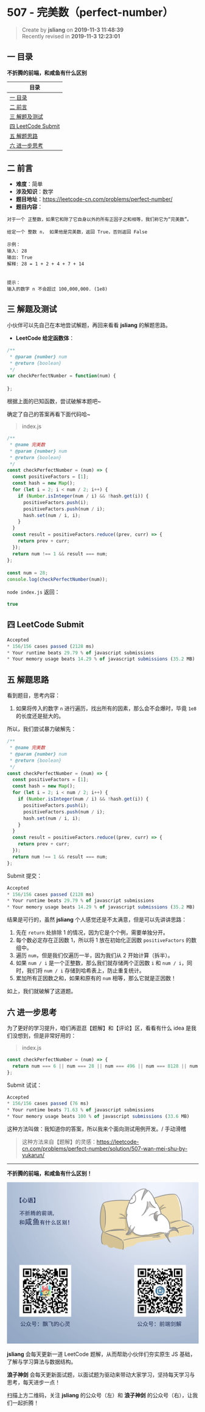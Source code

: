 507 - 完美数（perfect-number）
===

> Create by **jsliang** on **2019-11-3 11:48:39**  
> Recently revised in **2019-11-3 12:23:01**

## 一 目录

**不折腾的前端，和咸鱼有什么区别**

| 目录 |
| --- | 
| [一 目录](#chapter-one) | 
| [二 前言](#chapter-two) |
| [三 解题及测试](#chapter-three) |
| [四 LeetCode Submit](#chapter-four) |
| [五 解题思路](#chapter-five) |
| [六 进一步思考](#chapter-six) |

## 二 前言



* **难度**：简单
* **涉及知识**：数学
* **题目地址**：https://leetcode-cn.com/problems/perfect-number/
* **题目内容**：

```
对于一个 正整数，如果它和除了它自身以外的所有正因子之和相等，我们称它为“完美数”。

给定一个 整数 n， 如果他是完美数，返回 True，否则返回 False

示例：
输入: 28
输出: True
解释: 28 = 1 + 2 + 4 + 7 + 14
 

提示：
输入的数字 n 不会超过 100,000,000. (1e8)
```

## 三 解题及测试



小伙伴可以先自己在本地尝试解题，再回来看看 **jsliang** 的解题思路。

* **LeetCode 给定函数体**：

```js
/**
 * @param {number} num
 * @return {boolean}
 */
var checkPerfectNumber = function(num) {
    
};
```

根据上面的已知函数，尝试破解本题吧~

确定了自己的答案再看下面代码哈~

> index.js

```js
/**
 * @name 完美数
 * @param {number} num
 * @return {boolean}
 */
const checkPerfectNumber = (num) => {
  const positiveFactors = [1];
  const hash = new Map();
  for (let i = 2; i < num / 2; i++) {
    if (Number.isInteger(num / i) && !hash.get(i)) {
      positiveFactors.push(i);
      positiveFactors.push(num / i);
      hash.set(num / i, i);
    }
  }
  const result = positiveFactors.reduce((prev, curr) => {
    return prev + curr;
  });
  return num !== 1 && result === num;
};

const num = 28;
console.log(checkPerfectNumber(num));
```

`node index.js` 返回：

```js
true
```

## 四 LeetCode Submit



```js
Accepted
* 156/156 cases passed (2128 ms)
* Your runtime beats 29.79 % of javascript submissions
* Your memory usage beats 14.29 % of javascript submissions (35.2 MB)
```

## 五 解题思路



看到题目，思考内容：

1. 如果将传入的数字 `n` 进行遍历，找出所有的因素，那么会不会爆时，毕竟 `1e8` 的长度还是挺大的。

所以，我们尝试暴力破解先：

```js
/**
 * @name 完美数
 * @param {number} num
 * @return {boolean}
 */
const checkPerfectNumber = (num) => {
  const positiveFactors = [1];
  const hash = new Map();
  for (let i = 2; i < num / 2; i++) {
    if (Number.isInteger(num / i) && !hash.get(i)) {
      positiveFactors.push(i);
      positiveFactors.push(num / i);
      hash.set(num / i, i);
    }
  }
  const result = positiveFactors.reduce((prev, curr) => {
    return prev + curr;
  });
  return num !== 1 && result === num;
};
```

Submit 提交：

```js
Accepted
* 156/156 cases passed (2128 ms)
* Your runtime beats 29.79 % of javascript submissions
* Your memory usage beats 14.29 % of javascript submissions (35.2 MB)
```

结果是可行的，虽然 **jsliang** 个人感觉还是不太满意，但是可以先讲讲思路：

1. 先在 `return` 处排除 1 的情况，因为它是个个例，需要单独分开。
2. 每个数必定存在正因数 1，所以将 1 放在初始化正因数 `positiveFactors` 的数组中。
3. 遍历 `num`，但是我们仅遍历一半，因为我们从 2 开始计算（拆半）。
4. 如果 `num / i` 是一个正整数，那么我们就存储两个正因数 `i` 和 `num / i`，同时，我们将 `num / i` 存储到哈希表上，防止重复统计。
5. 累加所有正因数之和，如果和原有的 `num` 相等，那么它就是正因数！

如上，我们就破解了这道题。

## 六 进一步思考



为了更好的学习提升，咱们再逛逛【题解】和【评论】区，看看有什么 idea 是我们没想到，但是非常好用的：

> index.js

```js
const checkPerfectNumber = (num) => {
  return num === 6 || num === 28 || num === 496 || num === 8128 || num === 33550336;
};
```

Submit 试试：

```js
Accepted
* 156/156 cases passed (76 ms)
* Your runtime beats 71.63 % of javascript submissions
* Your memory usage beats 100 % of javascript submissions (33.6 MB)
```

这种方法叫做：我知道你的答案，所以我来个面向测试用例开发。/ 手动滑稽

> 这种方法来自【题解】的灵感：https://leetcode-cn.com/problems/perfect-number/solution/507-wan-mei-shu-by-yukarun/ 

---

**不折腾的前端，和咸鱼有什么区别！**

![图](../../../public-repertory/img/z-index-small.png)

**jsliang** 会每天更新一道 LeetCode 题解，从而帮助小伙伴们夯实原生 JS 基础，了解与学习算法与数据结构。

**浪子神剑** 会每天更新面试题，以面试题为驱动来带动大家学习，坚持每天学习与思考，每天进步一点！

扫描上方二维码，关注 **jsliang** 的公众号（左）和 **浪子神剑** 的公众号（右），让我们一起折腾！

